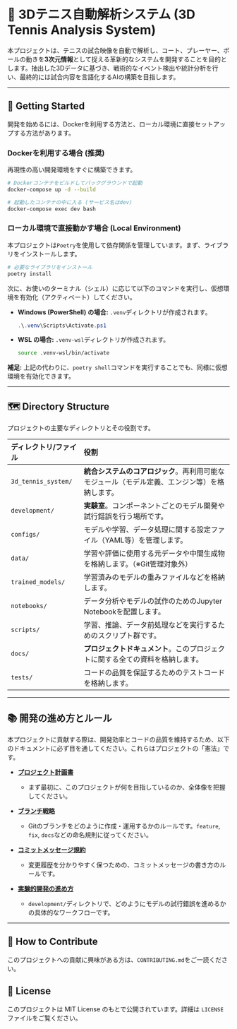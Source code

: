 # 🎾 3Dテニス自動解析システム (3D Tennis Analysis System)

本プロジェクトは、テニスの試合映像を自動で解析し、コート、プレーヤー、ボールの動きを**3次元情報**として捉える革新的なシステムを開発することを目的とします。抽出した3Dデータに基づき、戦術的なイベント検出や統計分析を行い、最終的には試合内容を言語化するAIの構築を目指します。

-----

## 🚀 Getting Started

開発を始めるには、Dockerを利用する方法と、ローカル環境に直接セットアップする方法があります。

### Dockerを利用する場合 (推奨)

再現性の高い開発環境をすぐに構築できます。

```bash
# Dockerコンテナをビルドしてバックグラウンドで起動
docker-compose up -d --build

# 起動したコンテナの中に入る (サービス名はdev)
docker-compose exec dev bash
```

### ローカル環境で直接動かす場合 (Local Environment)

本プロジェクトは`Poetry`を使用して依存関係を管理しています。まず、ライブラリをインストールします。

```bash
# 必要なライブラリをインストール
poetry install
```

次に、お使いのターミナル（シェル）に応じて以下のコマンドを実行し、仮想環境を有効化（アクティベート）してください。

  * **Windows (PowerShell) の場合:**
    `.venv`ディレクトリが作成されます。

    ```powershell
    .\.venv\Scripts\Activate.ps1
    ```

  * **WSL の場合:**
    `.venv-wsl`ディレクトリが作成されます。

    ```bash
    source .venv-wsl/bin/activate
    ```

**補足:** 上記の代わりに、`poetry shell`コマンドを実行することでも、同様に仮想環境を有効化できます。

-----

## 🗺️ Directory Structure

プロジェクトの主要なディレクトリとその役割です。

| ディレクトリ/ファイル | 役割 |
| :--- | :--- |
| `3d_tennis_system/` | **統合システムのコアロジック**。再利用可能なモジュール（モデル定義、エンジン等）を格納します。 |
| `development/` | **実験室**。コンポーネントごとのモデル開発や試行錯誤を行う場所です。 |
| `configs/` | モデルや学習、データ処理に関する設定ファイル（YAML等）を管理します。 |
| `data/` | 学習や評価に使用する元データや中間生成物を格納します。（※Git管理対象外） |
| `trained_models/` | 学習済みのモデルの重みファイルなどを格納します。 |
| `notebooks/` | データ分析やモデルの試作のためのJupyter Notebookを配置します。 |
| `scripts/` | 学習、推論、データ前処理などを実行するためのスクリプト群です。 |
| `docs/` | **プロジェクトドキュメント**。このプロジェクトに関する全ての資料を格納します。 |
| `tests/` | コードの品質を保証するためのテストコードを格納します。 |

-----

## 📚 開発の進め方とルール

本プロジェクトに貢献する際は、開発効率とコードの品質を維持するため、以下のドキュメントに必ず目を通してください。これらはプロジェクトの「憲法」です。

  * **[プロジェクト計画書](https://www.google.com/search?q=./docs/core/project_plan.md)**

      * まず最初に、このプロジェクトが何を目指しているのか、全体像を把握してください。

  * **[ブランチ戦略](https://www.google.com/search?q=./docs/core/branch_strategy.md)**

      * Gitのブランチをどのように作成・運用するかのルールです。`feature`, `fix`, `docs`などの命名規則に従ってください。

  * **[コミットメッセージ規約](https://www.google.com/search?q=./docs/core/commit_message_rule.md)**

      * 変更履歴を分かりやすく保つための、コミットメッセージの書き方のルールです。

  * **[実験的開発の進め方](https://www.google.com/search?q=./development/README.md)**

      * `development/`ディレクトリで、どのようにモデルの試行錯誤を進めるかの具体的なワークフローです。

-----

## 🙌 How to Contribute

このプロジェクトへの貢献に興味がある方は、`CONTRIBUTING.md`をご一読ください。

## 📜 License

このプロジェクトは MIT License のもとで公開されています。詳細は `LICENSE` ファイルをご覧ください。